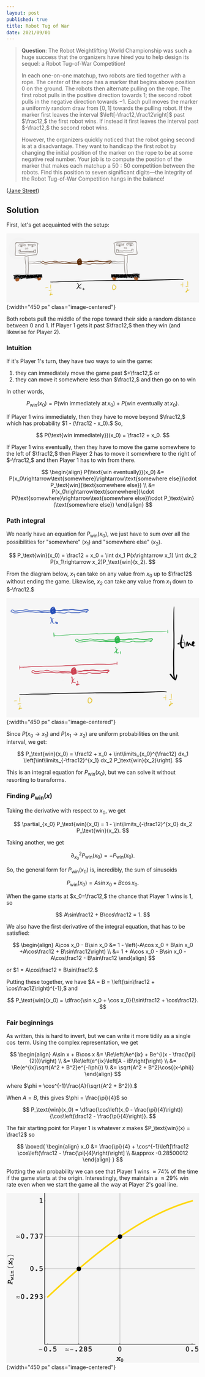 ```yaml
---
layout: post
published: true
title: Robot Tug of War
date: 2021/09/01
---
```


>**Question**: The Robot Weightlifting World Championship was such a huge success that the organizers have hired you to help design its sequel: a Robot Tug-of-War Competition!
>
>In each one-on-one matchup, two robots are tied together with a rope. The center of the rope has a marker that begins above position 0 on the ground. The robots then alternate pulling on the rope. The first robot pulls in the positive direction towards 1; the second robot pulls in the negative direction towards $-1.$ Each pull moves the marker a uniformly random draw from $\left[0,1\right]$ towards the pulling robot. If the marker first leaves the interval $\left[-\frac12,\frac12\right]$ past $\frac12,$ the first robot wins. If instead it first leaves the interval past $-\frac12,$ the second robot wins.
>
>However, the organizers quickly noticed that the robot going second is at a disadvantage. They want to handicap the first robot by changing the initial position of the marker on the rope to be at some negative real number. Your job is to compute the position of the marker that makes each matchup a $50:50$ competition between the robots. Find this position to seven significant digits—the integrity of the Robot Tug-of-War Competition hangs in the balance!

<!--more-->

([Jane Street](https://www.janestreet.com/puzzles/robot-tug-of-war-index/))

## Solution

First, let's get acquainted with the setup:

![](/img/2021-08-28-tug-of-war-diagram.png){:width="450 px" class="image-centered"}

Both robots pull the middle of the rope toward their side a random distance between $0$ and $1.$ If Player 1 gets it past $\frac12,$ then they win (and likewise for Player 2). 

<!-- This means that each player has the potential to end the game in one turn (since $\frac12 - \left(-\frac12\right) = 1$).  -->

### Intuition

If it's Player 1's turn, they have two ways to win the game:

1. they can immediately move the game past $+\frac12,$ or
2. they can move it somewhere less than $\frac12,$ and then go on to win

In other words,

$$
P_\text{win}(x_0) = P(\text{win immediately at}\, x_0) + P(\text{win eventually at}\, x_0).
$$

If Player 1 wins immediately, then they have to move beyond $\frac12,$ which has probability $1 - (\frac12 - x_0).$ So,

$$
P(\text{win immediately})(x_0) = \frac12 + x_0.
$$

If Player 1 wins eventually, then they have to move the game somewhere to the left of $\frac12,$ then Player 2 has to move it somewhere to the right of $-\frac12,$ and then Player 1 has to win from there. 

$$
\begin{align}
P(\text{win eventually})(x_0) &= P(x_0\rightarrow\text{somewhere}\rightarrow\text{somewhere else})\cdot P_\text{win}(\text{somewhere else}) \\
&= P(x_0\rightarrow\text{somewhere})\cdot P(\text{somewhere}\rightarrow\text{somewhere else})\cdot P_\text{win}(\text{somewhere else})
\end{align}
$$

### Path integral

We nearly have an equation for $P_\text{win}(x_0),$ we just have to sum over all the possibilities for $\text{"somewhere"}$ ($x_1$) and $\text{"somewhere else"}$ ($x_2$).

$$
P_\text{win}(x_0) = \frac12 + x_0 + \int dx_1 P(x\rightarrow x_1) \int dx_2 P(x_1\rightarrow x_2)P_\text{win}(x_2).
$$

From the diagram below, $x_1$ can take on any value from $x_0$ up to $\frac12$ without ending the game. Likewise, $x_2$ can take any value from $x_1$ down to $-\frac12.$ 

![](/img/2021-08-28-tug-of-war-integration-bounds.png){:width="450 px" class="image-centered"}

Since $P(x_0\rightarrow x_1)$ and $P(x_1\rightarrow x_2)$ are uniform probabilities on the unit interval, we get:

$$
P_\text{win}(x_0) = \frac12 + x_0 + \int\limits_{x_0}^{\frac12} dx_1 \left[\int\limits_{-\frac12}^{x_1} dx_2 P_\text{win}(x_2)\right].
$$

This is an integral equation for $P_\text{win}(x_0),$ but we can solve it without resorting to transforms.

### Finding $P_\text{win}(x)$

Taking the derivative with respect to $x_0,$ we get

$$
\partial_{x_0} P_\text{win}(x_0) = 1 - \int\limits_{-\frac12}^{x_0} dx_2 P_\text{win}(x_2).
$$

Taking another, we get

$$
\partial_{x_0}^2 P_\text{win}(x_0) = - P_\text{win}(x_0).
$$

So, the general form for $P_\text{win}(x_0)$ is, incredibly, the sum of sinusoids

$$
P_\text{win}(x_0) = A\sin x_0 + B\cos x_0.
$$

When the game starts at $x_0=\frac12,$ the chance that Player 1 wins is $1,$ so 

$$
A\sin\frac12 + B\cos\frac12 = 1.
$$

We also have the first derivative of the integral equation, that has to be satisfied:

$$
\begin{align}
A\cos x_0 - B\sin x_0 &= 1 - \left(-A\cos x_0 + B\sin x_0 +A\cos\frac12 + B\sin\frac12\right) \\
&= 1 + A\cos x_0 - B\sin x_0 - A\cos\frac12 - B\sin\frac12
\end{align}
$$

or $1 = A\cos\frac12 + B\sin\frac12.$

Putting these together, we have $A = B = \left(\sin\frac12 + \cos\frac12\right)^{-1},$ and

$$
P_\text{win}(x_0) = \dfrac{\sin x_0 + \cos x_0}{\sin\frac12 + \cos\frac12}.
$$

### Fair beginnings

As written, this is hard to invert, but we can write it more tidily as a single $\cos$ term. Using the complex representation, we get

$$
\begin{align}
A\sin x + B\cos x &= \Re\left(Ae^{ix} + Be^{i(x - \frac{\pi}{2})}\right) \\ 
&= \Re\left(e^{ix}\left[A - iB\right]\right) \\
&= \Re(e^{ix}\sqrt{A^2 + B^2}e^{-i\phi}) \\
&= \sqrt{A^2 + B^2}\cos{(x-\phi)}
\end{align}
$$

where $\phi = \cos^{-1}\frac{A}{\sqrt{A^2 + B^2}}.$

When $A=B,$ this gives $\phi = \frac{\pi}{4}$ so

$$
P_\text{win}(x_0) = \dfrac{\cos\left(x_0 - \frac{\pi}{4}\right)}{\cos\left(\frac12 - \frac{\pi}{4}\right)}.
$$

The fair starting point for Player 1 is whatever $x$ makes $P_\text{win}(x) = \frac12$ so

$$
\boxed{
\begin{align}
x_0 &= \frac{\pi}{4} + \cos^{-1}\left[\frac12 \cos\left(\frac12 - \frac{\pi}{4}\right)\right] \\
&\approx -0.28500012
\end{align}
}
$$

Plotting the win probability we can see that Player 1 wins $\approx 74\%$ of the time if the game starts at the origin. Interestingly, they maintain a $\approx 29\%$ win rate even when we start the game all the way at Player 2's goal line.

![](/img/2021-08-28-js-tug-of-war.png){:width="450 px" class="image-centered"}

<br>
